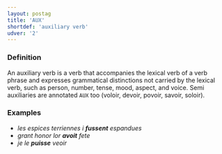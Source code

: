 ```yaml
---
layout: postag
title: 'AUX'
shortdef: 'auxiliary verb'
udver: '2'
---
```


### Definition

An auxiliary verb is a verb that accompanies the lexical verb of a verb phrase and expresses grammatical distinctions not carried by the lexical verb, such as person, number, tense, mood, aspect, and voice.
Semi auxiliaries are annotated `AUX` too (voloir, devoir, povoir, savoir, soloir).
### Examples

- _les espices terriennes i <b>fussent</b> espandues_
- _grant honor lor <b>avoit</b> fete_
- _je le <b>puisse</b> veoir_
